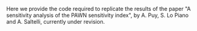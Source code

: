 
Here we provide the code required to replicate the results of the paper "A sensitivity analysis of the PAWN sensitivity index", by A. Puy, S. Lo Piano and A. Saltelli, currently under revision.

 